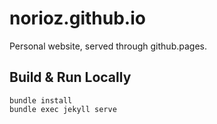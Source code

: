 # norioz.github.io
Personal website, served through github.pages.

## Build & Run Locally

```
bundle install
bundle exec jekyll serve
```
